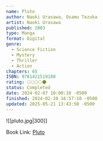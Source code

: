 ```yaml
---
name: Pluto
author: Naoki Urasawa, Osamu Tezuka
artist: Naoki Urasawa
published: 2003
type: Manga
format: Digital
genre:
  - Science Fiction
  - Mystery
  - Thriller
  - Action
chapters: 65
ISBN: 9781421519180
rating: 🌕🌕🌕🌕🌑
status: Completed
date: 2024-02-07 10:00:10 -0500
finished: 2024-02-20 16:57:10 -0500
updated: 2025-05-21 13:43:50 -0500
---
```


![[pluto.jpg|300]]

Book Link: [Pluto](https://myanimelist.net/manga/745/Pluto)
